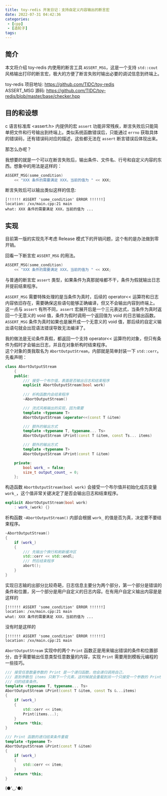 ```yaml
---
title: toy-redis 开发日记：支持自定义内容输出的断言宏
date: 2022-07-31 04:42:36
categories:
 - [cpp]
 - [造轮子]
tags:
---
```


## 简介
本文将介绍 toy-redis 内使用的断言工具 `ASSERT_MSG`，这是一个支持 `std::cout` 风格输出打印的断言宏，极大的方便了断言失败时输出必要的调试信息到终端上。   

toy-redis 项目地址: https://github.com/TIDC/toy-redis   
ASSERT_MSG 源码: https://github.com/TIDC/toy-redis/blob/master/base/checker.hpp

## 目的和设想
c 语言标准库 <assert.h> 内提供的宏 `assert` 功能非常残疾，断言失败后只能简单把文件和行号输出到终端上。类似系统函数错误后，只能通过 `errno` 获取具体的错误码，还有错误码对应的描述，这些都无法在 `assert` 断言错误后体现出来。

那怎么办呢？

我想要的就是一个可以在断言失败后，输出条件、文件名、行号和自定义内容的东西。想象中的用法是这样的：
```c++
ASSERT_MSG(some_condition) 
    << "XXX 条件的需要满足 XXX，当前的值为 " << XXX;
```
断言失败后可以输出类似这样的信息:
```
[!!!!!! ASSERT 'some_condition' ERROR !!!!!!]
location: /xx/main.cpp:21 main
what: XXX 条件的需要满足 XXX，当前的值为 ...
```

## 实现
目前第一版的实现先不考虑 Release 模式下的开销问题，这个有的是办法做到零开销。

回看一下断言宏 `ASSERT_MSG` 的用法。
```c++
ASSERT_MSG(some_condition) 
    << "XXX 条件的需要满足 XXX，当前的值为 " << XXX;
```
与普通的断言宏 `assert` 类型，如果条件为真那就啥都不干，条件为假就输出日志并提前结束程序。

`ASSERT_MSG` 需要特殊处理的是当条件为真时，后续的 operator<< 运算符和日志内容依旧存在，需要确保这些语句能够正确编译，但又不会输出内容到终端上。   
这一点与 `assert` 有所不同，`assert` 宏展开后是一个三元表达式，当条件为真时返回一个无意义的 void 值，条件为假时调用一个返回值为 void 的日志输出函数。   
`ASSERT_MSG` 条件为真时如果也是展开成一个无意义的 void 值，那后续的自定义输出语句就会出现语法错误导致无法编译了。

我的做法是无论条件真假，都返回一个支持 operator<< 运算符的对象，但只有条件为假时才会输出日志，并且在对象析构时结束程序。    
这个对象的类我取名为 `AbortOutputStream`，内部就是简单封装一下 `std::cerr`。先看声明：
```c++
class AbortOutputStream
    {
    public:
        /// 接受一个布尔值，表面是否输出日志和结束程序
        explicit AbortOutputStream(bool work)
        
        /// 析构函数内会结束程序
        ~AbortOutputStream()

        /// 流式风格输出的实现，因为需要
        template <typename T>
        AbortOutputStream &operator<<(const T &item)

        /// 额外的输出方式
        template <typename T, typename... Ts>
        AbortOutputStream &Print(const T &item, const Ts... items)

        /// 额外的输出方式
        template <typename T>
        AbortOutputStream &Print(const T &item)

    private:
        bool work_ = false;
        size_t output_count_ = 0;
    };
```    

构造函数 `AbortOutputStream(bool work)` 会接受一个布尔值并初始化成员变量 `work_`，这个值非常关键决定了是否会输出日志和结束程序。
```c++
explicit AbortOutputStream(bool work)
    : work_(work) {}
```

析构函数 `~AbortOutputStream()` 内部会根据 `work_` 的值是否为真，决定要不要结束程序。
```c++
~AbortOutputStream()
{
    if (work_)
    {
        /// 先输出个换行和刷新缓冲区
        std::cerr << std::endl;
        /// 然后结束程序
        abort();
    }
}
```

实现日志输的出部分比较奇葩，日志信息主要分为两个部分，第一个部分是错误的条件和位置，另一个部分是用户自定义的日志内容。在有用户自定义输出内容是是这样的
```
[!!!!!! ASSERT 'some_condition' ERROR !!!!!!]
location: /xx/main.cpp:21 main
what: XXX 条件的需要满足 XXX，当前的值为 ...
```
没有时是这样的
```
[!!!!!! ASSERT 'some_condition' ERROR !!!!!!]
location: /xx/main.cpp:21 main
```
`AbortOutputStream` 实现中的两个 `Print` 函数正是用来输出错误的条件和位置部分，由于需要输出任意类型任意数量的内容，实现 `Print` 需要用到模板元编程的一些技巧。
```c++
/// 接受任意数量参数的 Print 是一个递归函数，他会递归调用自己，
/// 直到参数包 items 只剩下一个元素，这时候就会重载到另一个只接受一个参数的 Print 函数作为递
/// 归的结束条件。
template <typename T, typename... Ts>
AbortOutputStream &Print(const T &item, const Ts &...items)
{
    if (work_)
    {
        std::cerr << item;
        Print(items...);
    }
    return *this;
}

/// Print 函数的递归结束条件重载
template <typename T>
AbortOutputStream &Print(const T &item)
{
    if (work_)
    {
        std::cerr << item;
    }
    return *this;
}
```


(●'◡'●)